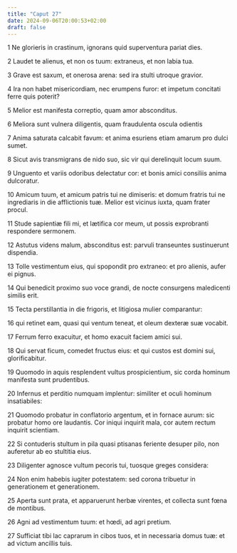 ```yaml
---
title: "Caput 27"
date: 2024-09-06T20:00:53+02:00
draft: false
---
```



1 Ne glorieris in crastinum, ignorans quid superventura pariat dies.

2 Laudet te alienus, et non os tuum: extraneus, et non labia tua.

3 Grave est saxum, et onerosa arena: sed ira stulti utroque gravior.

4 Ira non habet misericordiam, nec erumpens furor: et impetum concitati ferre quis poterit?

5 Melior est manifesta correptio, quam amor absconditus.

6 Meliora sunt vulnera diligentis, quam fraudulenta oscula odientis

7 Anima saturata calcabit favum: et anima esuriens etiam amarum pro dulci sumet.

8 Sicut avis transmigrans de nido suo, sic vir qui derelinquit locum suum.

9 Unguento et variis odoribus delectatur cor: et bonis amici consiliis anima dulcoratur.

10 Amicum tuum, et amicum patris tui ne dimiseris: et domum fratris tui ne ingrediaris in die afflictionis tuæ. Melior est vicinus iuxta, quam frater procul.

11 Stude sapientiæ fili mi, et lætifica cor meum, ut possis exprobranti respondere sermonem.

12 Astutus videns malum, absconditus est: parvuli transeuntes sustinuerunt dispendia.

13 Tolle vestimentum eius, qui spopondit pro extraneo: et pro alienis, aufer ei pignus.

14 Qui benedicit proximo suo voce grandi, de nocte consurgens maledicenti similis erit.

15 Tecta perstillantia in die frigoris, et litigiosa mulier comparantur:

16 qui retinet eam, quasi qui ventum teneat, et oleum dexteræ suæ vocabit.

17 Ferrum ferro exacuitur, et homo exacuit faciem amici sui.

18 Qui servat ficum, comedet fructus eius: et qui custos est domini sui, glorificabitur.

19 Quomodo in aquis resplendent vultus prospicientium, sic corda hominum manifesta sunt prudentibus.

20 Infernus et perditio numquam implentur: similiter et oculi hominum insatiabiles:

21 Quomodo probatur in conflatorio argentum, et in fornace aurum: sic probatur homo ore laudantis. Cor iniqui inquirit mala, cor autem rectum inquirit scientiam.

22 Si contuderis stultum in pila quasi ptisanas feriente desuper pilo, non auferetur ab eo stultitia eius.

23 Diligenter agnosce vultum pecoris tui, tuosque greges considera:

24 Non enim habebis iugiter potestatem: sed corona tribuetur in generationem et generationem.

25 Aperta sunt prata, et apparuerunt herbæ virentes, et collecta sunt fœna de montibus.

26 Agni ad vestimentum tuum: et hœdi, ad agri pretium.

27 Sufficiat tibi lac caprarum in cibos tuos, et in necessaria domus tuæ: et ad victum ancillis tuis.

